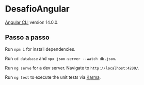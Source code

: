 # DesafioAngular

[Angular CLI](https://github.com/angular/angular-cli) version 14.0.0.

## Passo a passo

Run `npm i` for install dependencies.

Run `cd database` and `npx json-server --watch db.json`.

Run `ng serve` for a dev server. Navigate to `http://localhost:4200/`.

Run `ng test` to execute the unit tests via [Karma](https://karma-runner.github.io).
